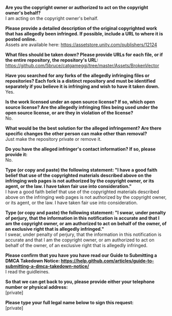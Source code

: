 **Are you the copyright owner or authorized to act on the copyright owner's behalf?**  
I am acting on the copyright owner's behalf.

**Please provide a detailed description of the original copyrighted work that has allegedly been infringed. If possible, include a URL to where it is posted online.**  
Assets are available here: https://assetstore.unity.com/publishers/12124

**What files should be taken down? Please provide URLs for each file, or if the entire repository, the repository's URL:**  
https://github.com/5bruce/catgameggj/tree/master/Assets/BrokenVector

**Have you searched for any forks of the allegedly infringing files or repositories? Each fork is a distinct repository and must be identified separately if you believe it is infringing and wish to have it taken down.**  
Yes.

**Is the work licensed under an open source license? If so, which open source license? Are the allegedly infringing files being used under the open source license, or are they in violation of the license?**  
No.

**What would be the best solution for the alleged infringement? Are there specific changes the other person can make other than removal?**  
Just make the repository private or remove it.

**Do you have the alleged infringer's contact information? If so, please provide it:**  
No.

**Type (or copy and paste) the following statement: "I have a good faith belief that use of the copyrighted materials described above on the infringing web pages is not authorized by the copyright owner, or its agent, or the law. I have taken fair use into consideration."**  
I have a good faith belief that use of the copyrighted materials described above on the infringing web pages is not authorized by the copyright owner, or its agent, or the law. I have taken fair use into consideration.

**Type (or copy and paste) the following statement: "I swear, under penalty of perjury, that the information in this notification is accurate and that I am the copyright owner, or am authorized to act on behalf of the owner, of an exclusive right that is allegedly infringed."**  
I swear, under penalty of perjury, that the information in this notification is accurate and that I am the copyright owner, or am authorized to act on behalf of the owner, of an exclusive right that is allegedly infringed.

**Please confirm that you have you have read our Guide to Submitting a DMCA Takedown Notice: https://help.github.com/articles/guide-to-submitting-a-dmca-takedown-notice/**  
I read the guidleines.

**So that we can get back to you, please provide either your telephone number or physical address:**  
[private]

**Please type your full legal name below to sign this request:**  
[private]
